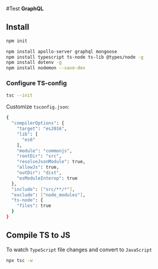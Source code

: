 #Test **GraphQL**

## Install
```bash
npm init

npm install apollo-server graphql mongoose 
npm install typescript ts-node ts-lib @types/node -g
npm install dotenv -g
npm install nodemon --save-dev
```

### Configure TS-config
```bash
tsc --init
```

Customize `tsconfig.json`:
```bash
{
  "compilerOptions": {
    "target": "es2016",
    "lib": [
      "es6"
    ],
    "module": "commonjs",
    "rootDir": "src",
    "resolveJsonModule": true,
    "allowJs": true, 
    "outDir": "dist", 
    "esModuleInterop": true
  },
  "include": ["src/**/*"],
  "exclude": ["node_modules"],
  "ts-node": {
    "files": true
  }
}
```


## Compile TS to JS
To watch `TypeScript` file changes and convert to `JavaScript`
```bash
npx tsc -w
```